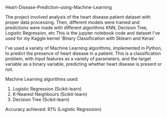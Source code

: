 Heart-Disease-Prediction-using-Machine-Learning




The project involved analysis of the heart disease patient dataset with proper data processing. Then, different models were trained and predictions were made with different algorithms KNN, Decision Tree, Logistic Regression, etc This is the jupyter notebook code and dataset I've used for my Kaggle kernel 'Binary Classification with Sklearn and Keras'

I've used a variety of Machine Learning algorithms, implemented in Python, to predict the presence of heart disease in a patient. This is a classification problem, with input features as a variety of parameters, and the target variable as a binary variable, predicting whether heart disease is present or not.

Machine Learning algorithms used:

1. Logistic Regression (Scikit-learn)
2. K-Nearest Neighbours (Scikit-learn)
3. Decision Tree (Scikit-learn)

Accuracy achieved: 81% (Logistic Regression)


